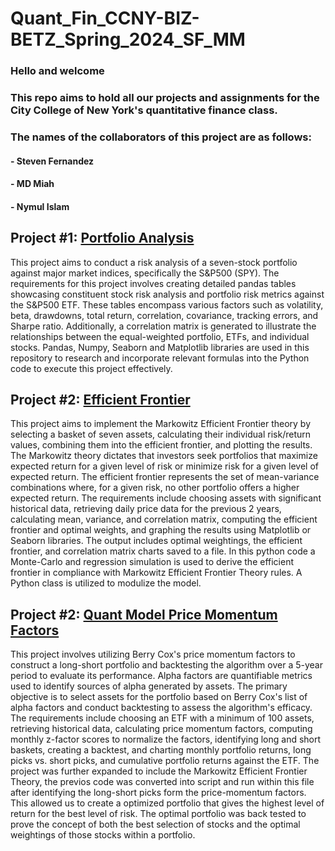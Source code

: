 # Quant_Fin_CCNY-BIZ-BETZ_Spring_2024_SF_MM
  ### Hello and welcome 
  ### This repo aims to hold all our projects and assignments for the City College of New York's quantitative finance class.
  ### The names of the collaborators of this project are as follows:
  ####  - Steven Fernandez
  ####  - MD Miah
  ####  - Nymul Islam

  ## Project #1: [Portfolio Analysis](https://github.com/CCNY-Analytics-and-Quant/Quant_Fin_CCNY-BIZ-BETZ_Spring_2024_SF_MM_NI/blob/main/Portfolio_Analysis_Project/port_analysis_clean.ipynb)
  
  This project aims to conduct a risk analysis of a seven-stock portfolio against major market indices, specifically the S&P500 (SPY). The requirements for this project involves creating detailed pandas tables showcasing constituent stock risk analysis and portfolio risk metrics against the S&P500 ETF. These tables encompass various factors such as volatility, beta, drawdowns, total return, correlation, covariance, tracking errors, and Sharpe ratio. Additionally, a correlation matrix is generated to illustrate the relationships between the equal-weighted portfolio, ETFs, and individual stocks. Pandas, Numpy, Seaborn and Matplotlib libraries are used in this repository to research and incorporate relevant formulas into the Python code to execute this project effectively.

  ## Project #2: [Efficient Frontier](https://github.com/CCNY-Analytics-and-Quant/Quant_Fin_CCNY-BIZ-BETZ_Spring_2024_SF_MM_NI/blob/main/efficient_frontier/efficient_frontier_clean.ipynb)

  This project aims to implement the Markowitz Efficient Frontier theory by selecting a basket of seven assets, calculating their individual risk/return values, combining them into the efficient frontier, and plotting the results. The Markowitz theory dictates that investors seek portfolios that maximize expected return for a given level of risk or minimize risk for a given level of expected return. The efficient frontier represents the set of mean-variance combinations where, for a given risk, no other portfolio offers a higher expected return. The requirements include choosing assets with significant historical data, retrieving daily price data for the previous 2 years, calculating mean, variance, and correlation matrix, computing the efficient frontier and optimal weights, and graphing the results using Matplotlib or Seaborn libraries. The output includes optimal weightings, the efficient frontier, and correlation matrix charts saved to a file. In this python code a Monte-Carlo and regression simulation is used to derive the efficient frontier in compliance with Markowitz Efficient Frontier Theory rules. A Python class is utilized to modulize the model.

  ## Project #2: [Quant Model Price Momentum Factors](https://github.com/CCNY-Analytics-and-Quant/Quant_Fin_CCNY-BIZ-BETZ_Spring_2024_SF_MM_NI/blob/main/berry_cox_price_momentum_port_gen/Berry_Cox_price_momentum_factors_clean.ipynb)

  This project involves utilizing Berry Cox's price momentum factors to construct a long-short portfolio and backtesting the algorithm over a 5-year period to evaluate its performance. Alpha factors are quantifiable metrics used to identify sources of alpha generated by assets. The primary objective is to select assets for the portfolio based on Berry Cox's list of alpha factors and conduct backtesting to assess the algorithm's efficacy. The requirements include choosing an ETF with a minimum of 100 assets, retrieving historical data, calculating price momentum factors, computing monthly z-factor scores to normalize the factors, identifying long and short baskets, creating a backtest, and charting monthly portfolio returns, long picks vs. short picks, and cumulative portfolio returns against the ETF. The project was further expanded to include the Markowitz Efficient Frontier Theory, the previos code was converted into script and run within this file after identifying the long-short picks form the price-momentum factors. This allowed us to create a optimized portfolio that gives the highest level of return for the best level of risk. The optimal portfolio was back tested to prove the concept of both the best selection of stocks and the optimal weightings of those stocks within a portfolio.